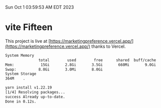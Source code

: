 Sun Oct  1 03:59:53 AM EDT 2023

# vite Fifteen


This project is live at [https://marketingpreference.vercel.app/](https://marketingpreference.vercel.app/) thanks to Vercel.

```bash
System Memory
               total        used        free      shared  buff/cache   available
Mem:            15Gi       2.8Gi       3.5Gi       660Mi       9.0Gi        11Gi
Swap:          8.0Gi       3.0Mi       8.0Gi
System Storage
364M	.
```
```bash
yarn install v1.22.19
[1/4] Resolving packages...
success Already up-to-date.
Done in 0.12s.
```
